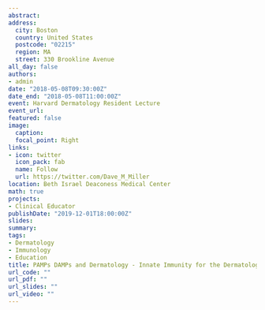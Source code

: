 ```yaml
---
abstract: 
address: 
  city: Boston
  country: United States
  postcode: "02215"
  region: MA
  street: 330 Brookline Avenue
all_day: false
authors: 
- admin
date: "2018-05-08T09:30:00Z"
date_end: "2018-05-08T11:00:00Z"
event: Harvard Dermatology Resident Lecture
event_url: 
featured: false
image:
  caption: 
  focal_point: Right
links:
- icon: twitter
  icon_pack: fab
  name: Follow
  url: https://twitter.com/Dave_M_Miller
location: Beth Israel Deaconess Medical Center
math: true
projects:
- Clinical Educator
publishDate: "2019-12-01T18:00:00Z"
slides: 
summary: 
tags: 
- Dermatology
- Immunology
- Education
title: PAMPs DAMPs and Dermatology - Innate Immunity for the Dermatologist
url_code: ""
url_pdf: ""
url_slides: ""
url_video: ""
---
```

